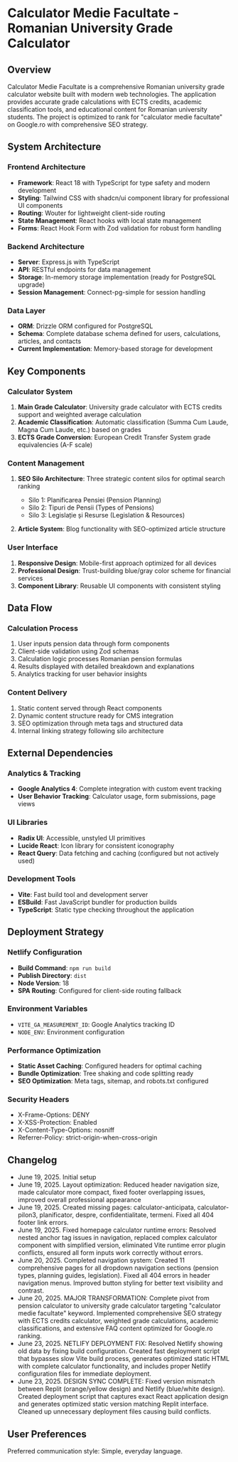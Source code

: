 # Calculator Medie Facultate - Romanian University Grade Calculator

## Overview
Calculator Medie Facultate is a comprehensive Romanian university grade calculator website built with modern web technologies. The application provides accurate grade calculations with ECTS credits, academic classification tools, and educational content for Romanian university students. The project is optimized to rank for "calculator medie facultate" on Google.ro with comprehensive SEO strategy.

## System Architecture

### Frontend Architecture
- **Framework**: React 18 with TypeScript for type safety and modern development
- **Styling**: Tailwind CSS with shadcn/ui component library for professional UI components
- **Routing**: Wouter for lightweight client-side routing
- **State Management**: React hooks with local state management
- **Forms**: React Hook Form with Zod validation for robust form handling

### Backend Architecture
- **Server**: Express.js with TypeScript
- **API**: RESTful endpoints for data management
- **Storage**: In-memory storage implementation (ready for PostgreSQL upgrade)
- **Session Management**: Connect-pg-simple for session handling

### Data Layer
- **ORM**: Drizzle ORM configured for PostgreSQL
- **Schema**: Complete database schema defined for users, calculations, articles, and contacts
- **Current Implementation**: Memory-based storage for development

## Key Components

### Calculator System
1. **Main Grade Calculator**: University grade calculator with ECTS credits support and weighted average calculation
2. **Academic Classification**: Automatic classification (Summa Cum Laude, Magna Cum Laude, etc.) based on grades
3. **ECTS Grade Conversion**: European Credit Transfer System grade equivalencies (A-F scale)

### Content Management
1. **SEO Silo Architecture**: Three strategic content silos for optimal search ranking
   - Silo 1: Planificarea Pensiei (Pension Planning)
   - Silo 2: Tipuri de Pensii (Types of Pensions)
   - Silo 3: Legislație și Resurse (Legislation & Resources)

2. **Article System**: Blog functionality with SEO-optimized article structure

### User Interface
1. **Responsive Design**: Mobile-first approach optimized for all devices
2. **Professional Design**: Trust-building blue/gray color scheme for financial services
3. **Component Library**: Reusable UI components with consistent styling

## Data Flow

### Calculation Process
1. User inputs pension data through form components
2. Client-side validation using Zod schemas
3. Calculation logic processes Romanian pension formulas
4. Results displayed with detailed breakdown and explanations
5. Analytics tracking for user behavior insights

### Content Delivery
1. Static content served through React components
2. Dynamic content structure ready for CMS integration
3. SEO optimization through meta tags and structured data
4. Internal linking strategy following silo architecture

## External Dependencies

### Analytics & Tracking
- **Google Analytics 4**: Complete integration with custom event tracking
- **User Behavior Tracking**: Calculator usage, form submissions, page views

### UI Libraries
- **Radix UI**: Accessible, unstyled UI primitives
- **Lucide React**: Icon library for consistent iconography
- **React Query**: Data fetching and caching (configured but not actively used)

### Development Tools
- **Vite**: Fast build tool and development server
- **ESBuild**: Fast JavaScript bundler for production builds
- **TypeScript**: Static type checking throughout the application

## Deployment Strategy

### Netlify Configuration
- **Build Command**: `npm run build`
- **Publish Directory**: `dist`
- **Node Version**: 18
- **SPA Routing**: Configured for client-side routing fallback

### Environment Variables
- `VITE_GA_MEASUREMENT_ID`: Google Analytics tracking ID
- `NODE_ENV`: Environment configuration

### Performance Optimization
- **Static Asset Caching**: Configured headers for optimal caching
- **Bundle Optimization**: Tree shaking and code splitting ready
- **SEO Optimization**: Meta tags, sitemap, and robots.txt configured

### Security Headers
- X-Frame-Options: DENY
- X-XSS-Protection: Enabled
- X-Content-Type-Options: nosniff
- Referrer-Policy: strict-origin-when-cross-origin

## Changelog
- June 19, 2025. Initial setup
- June 19, 2025. Layout optimization: Reduced header navigation size, made calculator more compact, fixed footer overlapping issues, improved overall professional appearance
- June 19, 2025. Created missing pages: calculator-anticipata, calculator-pilon3, planificator, despre, confidentialitate, termeni. Fixed all 404 footer link errors.
- June 19, 2025. Fixed homepage calculator runtime errors: Resolved nested anchor tag issues in navigation, replaced complex calculator component with simplified version, eliminated Vite runtime error plugin conflicts, ensured all form inputs work correctly without errors.
- June 20, 2025. Completed navigation system: Created 11 comprehensive pages for all dropdown navigation sections (pension types, planning guides, legislation). Fixed all 404 errors in header navigation menus. Improved button styling for better text visibility and contrast.
- June 20, 2025. MAJOR TRANSFORMATION: Complete pivot from pension calculator to university grade calculator targeting "calculator medie facultate" keyword. Implemented comprehensive SEO strategy with ECTS credits calculator, weighted grade calculations, academic classifications, and extensive FAQ content optimized for Google.ro ranking.
- June 23, 2025. NETLIFY DEPLOYMENT FIX: Resolved Netlify showing old data by fixing build configuration. Created fast deployment script that bypasses slow Vite build process, generates optimized static HTML with complete calculator functionality, and includes proper Netlify configuration files for immediate deployment.
- June 23, 2025. DESIGN SYNC COMPLETE: Fixed version mismatch between Replit (orange/yellow design) and Netlify (blue/white design). Created deployment script that captures exact React application design and generates optimized static version matching Replit interface. Cleaned up unnecessary deployment files causing build conflicts.

## User Preferences
Preferred communication style: Simple, everyday language.